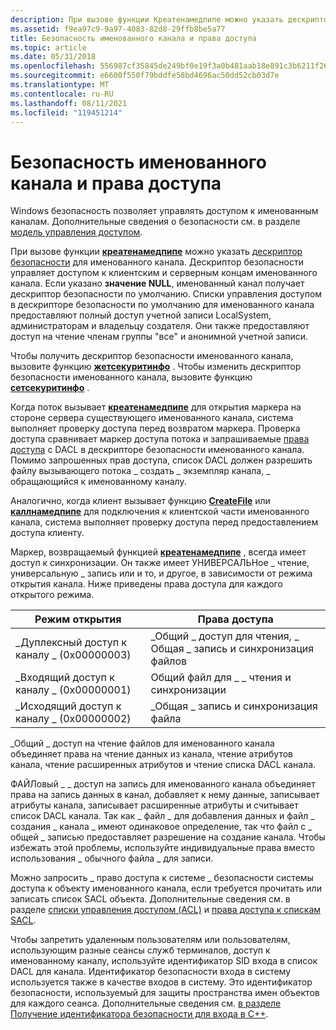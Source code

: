 ```yaml
---
description: При вызове функции Креатенамедпипе можно указать дескриптор безопасности для именованного канала. Дескриптор безопасности управляет доступом к клиентским и серверным концам именованного канала.
ms.assetid: f9ea97c9-9a97-4083-82d8-29ffb8be5a77
title: Безопасность именованного канала и права доступа
ms.topic: article
ms.date: 05/31/2018
ms.openlocfilehash: 556987cf35845de249bf0e19f3a0b481aab18e891c3b6211f26eb51571704d7b
ms.sourcegitcommit: e6600f550f79bddfe58bd4696ac50dd52cb03d7e
ms.translationtype: MT
ms.contentlocale: ru-RU
ms.lasthandoff: 08/11/2021
ms.locfileid: "119451214"
---
```

# <a name="named-pipe-security-and-access-rights"></a>Безопасность именованного канала и права доступа

Windows безопасность позволяет управлять доступом к именованным каналам. Дополнительные сведения о безопасности см. в разделе [модель управления доступом](/windows/desktop/SecAuthZ/access-control-model).

При вызове функции [**креатенамедпипе**](/windows/desktop/api/Winbase/nf-winbase-createnamedpipea) можно указать [дескриптор безопасности](/windows/desktop/SecAuthZ/security-descriptors) для именованного канала. Дескриптор безопасности управляет доступом к клиентским и серверным концам именованного канала. Если указано **значение NULL**, именованный канал получает дескриптор безопасности по умолчанию. Списки управления доступом в дескрипторе безопасности по умолчанию для именованного канала предоставляют полный доступ учетной записи LocalSystem, администраторам и владельцу создателя. Они также предоставляют доступ на чтение членам группы "все" и анонимной учетной записи.

Чтобы получить дескриптор безопасности именованного канала, вызовите функцию [**жетсекуритинфо**](/windows/desktop/api/aclapi/nf-aclapi-getsecurityinfo) . Чтобы изменить дескриптор безопасности именованного канала, вызовите функцию [**сетсекуритинфо**](/windows/desktop/api/aclapi/nf-aclapi-setsecurityinfo) .

Когда поток вызывает [**креатенамедпипе**](/windows/desktop/api/Winbase/nf-winbase-createnamedpipea) для открытия маркера на стороне сервера существующего именованного канала, система выполняет проверку доступа перед возвратом маркера. Проверка доступа сравнивает маркер доступа потока и запрашиваемые [права доступа](/windows/desktop/SecAuthZ/access-rights-and-access-masks) с DACL в дескрипторе безопасности именованного канала. Помимо запрошенных прав доступа, список DACL должен разрешить файлу вызывающего потока \_ создать \_ экземпляр канала, \_ обращающийся к именованному каналу.

Аналогично, когда клиент вызывает функцию [**CreateFile**](/windows/desktop/api/fileapi/nf-fileapi-createfilea) или [**каллнамедпипе**](/windows/desktop/api/Winbase/nf-winbase-callnamedpipea) для подключения к клиентской части именованного канала, система выполняет проверку доступа перед предоставлением доступа клиенту.

Маркер, возвращаемый функцией [**креатенамедпипе**](/windows/desktop/api/Winbase/nf-winbase-createnamedpipea) , всегда имеет доступ к синхронизации. Он также имеет УНИВЕРСАЛЬНое \_ чтение, универсальную \_ запись или и то, и другое, в зависимости от режима открытия канала. Ниже приведены права доступа для каждого открытого режима.



| Режим открытия                           | Права доступа                                              |
|-------------------------------------|------------------------------------------------------------|
| \_Дуплексный доступ к каналу \_ (0x00000003)   | \_Общий \_ доступ для чтения, \_ Общая \_ запись и синхронизация файлов |
| \_Входящий доступ к каналу \_ (0x00000001)  | Общий файл для \_ \_ чтения и синхронизации                        |
| \_Исходящий доступ к каналу \_ (0x00000002) | \_Общая \_ запись и синхронизация файла                       |



 

\_Общий \_ доступ на чтение файлов для именованного канала объединяет права на чтение данных из канала, чтение атрибутов канала, чтение расширенных атрибутов и чтение списка DACL канала.

ФАЙЛовый \_ \_ доступ на запись для именованного канала объединяет права на запись данных в канал, добавляет к нему данные, записывает атрибуты канала, записывает расширенные атрибуты и считывает список DACL канала. Так как \_ файл \_ для добавления данных и файл \_ создания \_ канала \_ имеют одинаковое определение, так что файл с \_ общей \_ записью предоставляет разрешение на создание канала. Чтобы избежать этой проблемы, используйте индивидуальные права вместо использования \_ обычного файла \_ для записи.

Можно запросить \_ право доступа к системе \_ безопасности системы доступа к объекту именованного канала, если требуется прочитать или записать список SACL объекта. Дополнительные сведения см. в разделе [списки управления доступом (ACL)](/windows/desktop/SecAuthZ/access-control-lists) и [права доступа к спискам SACL](/windows/desktop/SecAuthZ/sacl-access-right).

Чтобы запретить удаленным пользователям или пользователям, использующим разные сеансы служб терминалов, доступ к именованному каналу, используйте идентификатор SID входа в список DACL для канала. Идентификатор безопасности входа в систему используется также в качестве входов в систему. Это идентификатор безопасности, используемый для защиты пространства имен объектов для каждого сеанса. Дополнительные сведения см. [в разделе Получение идентификатора безопасности для входа в C++](/previous-versions//aa446670(v=vs.85)).

 

 
